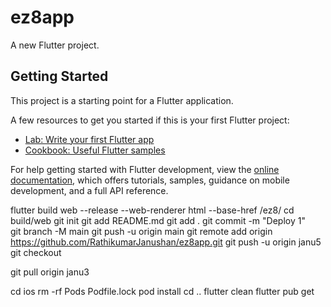 # ez8app

A new Flutter project.

## Getting Started

This project is a starting point for a Flutter application.

A few resources to get you started if this is your first Flutter project:

- [Lab: Write your first Flutter app](https://docs.flutter.dev/get-started/codelab)
- [Cookbook: Useful Flutter samples](https://docs.flutter.dev/cookbook)

For help getting started with Flutter development, view the
[online documentation](https://docs.flutter.dev/), which offers tutorials,
samples, guidance on mobile development, and a full API reference.


flutter build web --release --web-renderer html --base-href /ez8/
cd build/web
git init
git add README.md
git add .
git commit -m "Deploy 1"    
git branch -M main
git push -u origin main
git remote add origin https://github.com/RathikumarJanushan/ez8app.git
git push -u origin janu5
git checkout 

git pull origin janu3




cd ios
rm -rf Pods Podfile.lock
pod install
cd ..
flutter clean
flutter pub get
